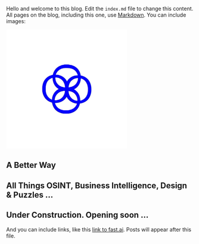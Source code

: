 Hello and welcome to this blog. Edit the `index.md` file to change this content. All pages on the blog, including this one, use [Markdown](https://guides.github.com/features/mastering-markdown/). You can include images:

![Image of A Better Way](MyLogo.png)

## A Better Way 

## All Things OSINT, Business Intelligence, Design & Puzzles ...

## Under Construction. Opening soon ...

And you can include links, like this [link to fast.ai](https://www.fast.ai). Posts will appear after this file. 
